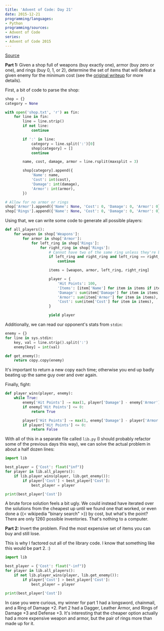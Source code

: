 ```yaml
---
title: 'Advent of Code: Day 21'
date: 2015-12-21
programming/languages:
- Python
programming/sources:
- Advent of Code
series:
- Advent of Code 2015
---
```

<a href="http://adventofcode.com/2015/day/21">Source</a>

**Part 1:** Given a shop full of weapons (buy exactly one), armor (buy zero or one), and rings (buy 0, 1, or 2), determine the set of items that will defeat a given enemy for the minimum cost (see the <a href="http://adventofcode.com/2015/day/21">original writeup</a> for more details).

<!--more-->

First, a bit of code to parse the shop:

```python
shop = {}
category = None

with open('shop.txt', 'r') as fin:
    for line in fin:
        line = line.strip()
        if not line:
            continue

        if ':' in line:
            category = line.split(':')[0]
            shop[category] = []
            continue

        name, cost, damage, armor = line.rsplit(maxsplit = 3)

        shop[category].append({
            'Name': name,
            'Cost': int(cost),
            'Damage': int(damage),
            'Armor': int(armor),
        })

# Allow for no armor or rings
shop['Armor'].append({'Name': None, 'Cost': 0, 'Damage': 0, 'Armor': 0})
shop['Rings'].append({'Name': None, 'Cost': 0, 'Damage': 0, 'Armor': 0})
```

Using that, we can write some code to generate all possible players:

```python
def all_players():
    for weapon in shop['Weapons']:
        for armor in shop['Armor']:
            for left_ring in shop['Rings']:
                for right_ring in shop['Rings']:
                    # Cannot have two of the same ring unless they're both None
                    if left_ring and right_ring and left_ring == right_ring:
                        continue

                    items = [weapon, armor, left_ring, right_ring]

                    player = {
                        'Hit Points': 100,
                        'Items': [item['Name'] for item in items if item['Name']],
                        'Damage': sum(item['Damage'] for item in items),
                        'Armor': sum(item['Armor'] for item in items),
                        'Cost': sum(item['Cost'] for item in items),
                    }

                    yield player
```

Additionally, we can read our opponent's stats from `stdin`:

```python
enemy = {}
for line in sys.stdin:
    key, val = line.strip().split(':')
    enemy[key] = int(val)

def get_enemy():
    return copy.copy(enemy)
```

It's important to return a new copy each time; otherwise you end up badly beating up the same guy over and over again.

Finally, fight:

```python
def player_wins(player, enemy):
    while True:
        enemy['Hit Points'] -= max(1, player['Damage'] - enemy['Armor'])
        if enemy['Hit Points'] <= 0:
            return True

        player['Hit Points'] -= max(1, enemy['Damage'] - player['Armor'])
        if player['Hit Points'] <= 0:
            return False
```

With all of this in a separate file called `lib.py` (I should probably refactor some of the previous days this way), we can solve the actual problem in about a half dozen lines:

```python
import lib

best_player = {'Cost': float("inf")}
for player in lib.all_players():
    if lib.player_wins(player, lib.get_enemy()):
        if player['Cost'] < best_player['Cost']:
            best_player = player

print(best_player['Cost'])
```

A brute force solution feels a bit ugly. We could instead have iterated over the solutions from the cheapest up until we found one that worked, or even done a {{< wikipedia "binary search" >}} by cost, but what's the point? There are only 1260 possible inventories. That's nothing to a computer.

**Part 2:** Invert the problem. Find the most expensive set of items you can buy and still lose.

This is why I factored out all of the library code. I know that something like this would be part 2. :)

```python
import lib

best_player = {'Cost': float("-inf")}
for player in lib.all_players():
    if not lib.player_wins(player, lib.get_enemy()):
        if player['Cost'] > best_player['Cost']:
            best_player = player

print(best_player['Cost'])
```


In case you were curious, my winner for part 1 had a longsword, chainmail, and a Ring of Damage +2. Part 2 had a Dagger, Leather Armor, and Rings of Damage +3 and Defense +3. It's interesting that the cheaper option actually had a more expensive weapon and armor, but the pair of rings more than made up for it. 
